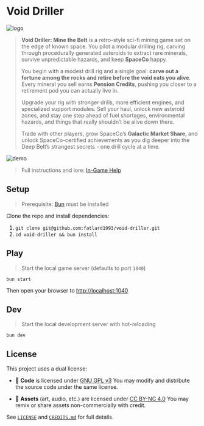# Void Driller

![logo](./docs/logo.png)

> **Void Driller: Mine the Belt** is a retro-style sci-fi mining game set on the edge of known space. You pilot a modular drilling rig, carving through procedurally generated asteroids to extract rare minerals, survive unpredictable hazards, and keep **SpaceCo** happy.
>
> You begin with a modest drill rig and a single goal: **carve out a fortune among the rocks and retire before the void eats you alive**. Every mineral you sell earns **Pension Credits**, pushing you closer to a retirement pod you can actually live in.
>
> Upgrade your rig with stronger drills, more efficient engines, and specialized support modules. Sell your haul, unlock new asteroid zones, and stay one step ahead of fuel shortages, environmental hazards, and things that really shouldn’t be alive down there.
>
> Trade with other players, grow SpaceCo’s **Galactic Market Share**, and unlock SpaceCo-certified achievements as you dig deeper into the Deep Belt’s strangest secrets - one drill cycle at a time.

![demo](./docs/demo.gif)

> Full instructions and lore: [In-Game Help](./docs/help.md)

## Setup

> Prerequisite: [Bun](https://bun.sh/docs/installation) must be installed

Clone the repo and install dependencies:

1. `git clone git@github.com:fatlard1993/void-driller.git`
2. `cd void-driller && bun install`

## Play

> Start the local game server (defaults to port `1040`)

`bun start`

Then open your browser to [http://localhost:1040](http://localhost:1040)

## Dev

> Start the local development server with hot-reloading

`bun dev`

## License

This project uses a dual license:

- 🧠 **Code** is licensed under [GNU GPL v3](https://www.gnu.org/licenses/gpl-3.0.en.html) You may modify and distribute the source code under the same license.

- 🎨 **Assets** (art, audio, etc.) are licensed under [CC BY-NC 4.0](https://creativecommons.org/licenses/by-nc/4.0/) You may remix or share assets non-commercially with credit.

See [`LICENSE`](./LICENSE) and [`CREDITS.md`](./CREDITS.md) for full details.
